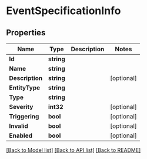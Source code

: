 # EventSpecificationInfo

## Properties

Name | Type | Description | Notes
------------ | ------------- | ------------- | -------------
**Id** | **string** |  | 
**Name** | **string** |  | 
**Description** | **string** |  | [optional] 
**EntityType** | **string** |  | 
**Type** | **string** |  | 
**Severity** | **int32** |  | [optional] 
**Triggering** | **bool** |  | [optional] 
**Invalid** | **bool** |  | [optional] 
**Enabled** | **bool** |  | [optional] 

[[Back to Model list]](../README.md#documentation-for-models) [[Back to API list]](../README.md#documentation-for-api-endpoints) [[Back to README]](../README.md)


